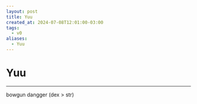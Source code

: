 ```yaml
---
layout: post
title: Yuu
created_at: 2024-07-08T12:01:00-03:00
tags:
  - v0
aliases:
  - Yuu
---
```

# Yuu
---

bowgun dangger (dex > str)